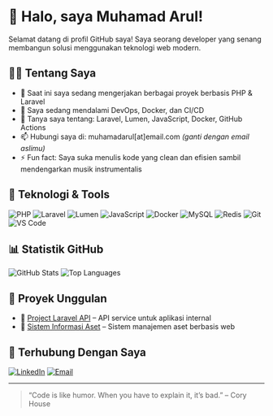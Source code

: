 # 👋 Halo, saya Muhamad Arul!

Selamat datang di profil GitHub saya! Saya seorang developer yang senang membangun solusi menggunakan teknologi web modern.

## 👨‍💻 Tentang Saya

- 🔭 Saat ini saya sedang mengerjakan berbagai proyek berbasis PHP & Laravel
- 🌱 Saya sedang mendalami DevOps, Docker, dan CI/CD
- 💬 Tanya saya tentang: Laravel, Lumen, JavaScript, Docker, GitHub Actions
- 📫 Hubungi saya di: muhamadarul[at]email.com *(ganti dengan email aslimu)*
- ⚡ Fun fact: Saya suka menulis kode yang clean dan efisien sambil mendengarkan musik instrumentalis

## 🚀 Teknologi & Tools

![PHP](https://img.shields.io/badge/-PHP-777BB4?style=flat&logo=php&logoColor=white)
![Laravel](https://img.shields.io/badge/-Laravel-F55247?style=flat&logo=laravel&logoColor=white)
![Lumen](https://img.shields.io/badge/-Lumen-E74430?style=flat&logo=laravel&logoColor=white)
![JavaScript](https://img.shields.io/badge/-JavaScript-F7DF1E?style=flat&logo=javascript&logoColor=black)
![Docker](https://img.shields.io/badge/-Docker-2496ED?style=flat&logo=docker&logoColor=white)
![MySQL](https://img.shields.io/badge/-MySQL-4479A1?style=flat&logo=mysql&logoColor=white)
![Redis](https://img.shields.io/badge/-Redis-DC382D?style=flat&logo=redis&logoColor=white)
![Git](https://img.shields.io/badge/-Git-F05032?style=flat&logo=git&logoColor=white)
![VS Code](https://img.shields.io/badge/-VSCode-007ACC?style=flat&logo=visual-studio-code&logoColor=white)

## 📊 Statistik GitHub

![GitHub Stats](https://github-readme-stats.vercel.app/api?username=muhamadarul&show_icons=true&theme=github_dark)
![Top Languages](https://github-readme-stats.vercel.app/api/top-langs/?username=muhamadarul&layout=compact&theme=github_dark)

## 📂 Proyek Unggulan

- 🔧 [Project Laravel API](https://github.com/muhamadarul/project-laravel-api) – API service untuk aplikasi internal
- 🚀 [Sistem Informasi Aset](https://github.com/muhamadarul/sistem-aset) – Sistem manajemen aset berbasis web

## 🤝 Terhubung Dengan Saya

[![LinkedIn](https://img.shields.io/badge/-LinkedIn-0A66C2?style=flat&logo=linkedin&logoColor=white)](https://www.linkedin.com/in/muhamad-arul-sendri-234a12197/)
[![Email](https://img.shields.io/badge/-Email-D14836?style=flat&logo=gmail&logoColor=white)](mailto:muhamadarul907@gmail.com)

---

> “Code is like humor. When you have to explain it, it’s bad.” – Cory House
